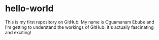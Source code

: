# hello-world
This is my first repository on GitHub.
My name is Oguamanam Ebube and i'm getting to understand the workings of GitHub.
It's actually fascinating and exciting!
